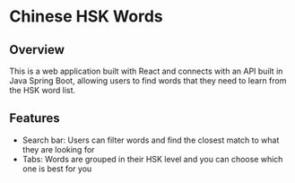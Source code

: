 # Chinese HSK Words

## Overview
This is a web application built with React and connects with an API built in Java Spring Boot, allowing users to find words that they need to learn from the HSK word list. 

## Features
- Search bar: Users can filter words and find the closest match to what they are looking for
- Tabs: Words are grouped in their HSK level and you can choose which one is best for you